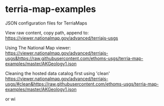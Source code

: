 # terria-map-examples
JSON configuration files for TerriaMaps

View raw content, copy path, append to:
https://viewer.nationalmap.gov/advanced/terriajs-usgs

Using The National Map viewer:
https://viewer.nationalmap.gov/advanced/terriajs-usgs&https://raw.githubusercontent.com/ethoms-usgs/terria-map-examples/master/AKGeology1.json


Cleaning the hosted data catalog first using 'clean'
https://viewer.nationalmap.gov/advanced/terriajs-usgs/#clean&https://raw.githubusercontent.com/ethoms-usgs/terria-map-examples/master/AKGeology1.json

or wi
